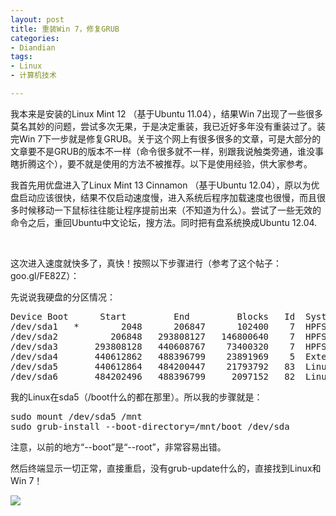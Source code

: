 ```yaml
---
layout: post
title: 重装Win 7，修复GRUB
categories:
- Diandian
tags:
- Linux
- 计算机技术

---
```

<p><span>我本来是安装的Linux Mint 12 （基于Ubuntu 11.04），结果Win 7出现了一些很多莫名其妙的问题，尝试多次无果，于是决定重装，我已近好多年没有重装过了。装完Win 7下一步就是修复GRUB。关于这个网上有很多很多的文章，可是大部分的文章要不是GRUB的版本不一样（命令很多就不一样，别跟我说触类旁通，谁没事瞎折腾这个），要不就是使用的方法不被推荐。以下是使用经验，供大家参考。</span></p>
<p><span><span>我首先用优盘进入了Linux Mint 13 Cinnamon （基于Ubuntu 12.04）</span></span><span>，原以为优盘启动应该很快，结果不仅启动速度慢，进入系统后程序加载速度也很慢，而且很多时候移动一下鼠标往往能让程序提前出来（不知道为什么）。尝试了一些无效的命令之后，重回Ubuntu中文论坛，搜方法。同时把有盘系统换成Ubuntu 12.04.</span></p>
<p><span><span><br /></span></span></p>
<p><span><span>这次进入速度就快多了，真快！按照以下步骤进行（参考了这个帖子：goo.gl/FE82Z</span></span><span>）：</span></p>
<p><span><span>先说说我硬盘的分区情况：</span></span></p>
<pre config="brush:xml;toolbar:false;">Device Boot      Start         End         Blocks   Id  System
/dev/sda1   *        2048      206847      102400    7  HPFS/NTFS/exFAT
/dev/sda2          206848   293808127   146800640    7  HPFS/NTFS/exFAT
/dev/sda3       293808128   440608767    73400320    7  HPFS/NTFS/exFAT
/dev/sda4       440612862   488396799    23891969    5  Extended
/dev/sda5       440612864   484200447    21793792   83  Linux
/dev/sda6       484202496   488396799     2097152   82  Linux swap / Solaris</pre>
<p><span>我的Linux在sda5（/boot什么的都在那里）。所以我的步骤就是：</span><br /></p>
<p><span></span></p>
<pre config="brush:xml;toolbar:false;">sudo mount /dev/sda5 /mnt
sudo grub-install --boot-directory=/mnt/boot /dev/sda</pre>
<p><span></span></p>
<p>注意，以前的地方“--boot”是“--root”，非常容易出错。</p>
<p>然后终端显示一切正常，直接重启，没有grub-update什么的，直接找到Linux和Win 7！</p>
<p><img src="http://m1.img.srcdd.com/farm4/d/2012/0727/22/451833DAB850B28F77A6EAAD54C4DB95_B500_900_500_375.JPEG" /><br /></p>